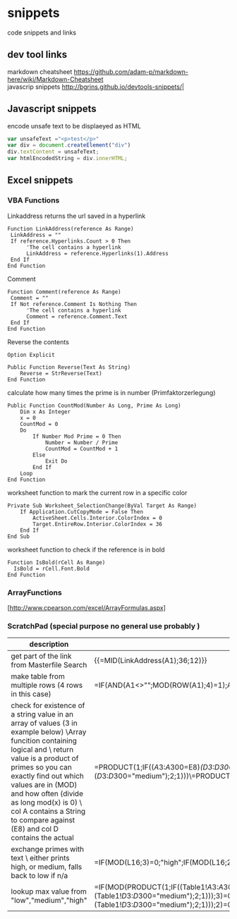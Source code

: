 snippets
========

code snippets and links

dev tool links  
--------------

markdown cheatsheet https://github.com/adam-p/markdown-here/wiki/Markdown-Cheatsheet  
javascrip snippets  http://bgrins.github.io/devtools-snippets/|

Javascript snippets
-------------------

encode unsafe text to be displaeyed as HTML
```javascript
var unsafeText ="<p>test</p>"
var div = document.createElement("div")
div.textContent = unsafeText;
var htmlEncodedString = div.innerHTML;
```


Excel snippets
--------------

### VBA Functions

Linkaddress returns the url saved in a hyperlink
```VB.net
Function LinkAddress(reference As Range)
 LinkAddress = ""
 If reference.Hyperlinks.Count > 0 Then
      'The cell contains a hyperlink
      LinkAddress = reference.Hyperlinks(1).Address
 End If
End Function
```


Comment
```VB.net
Function Comment(reference As Range)
 Comment = ""
 If Not reference.Comment Is Nothing Then
      'The cell contains a hyperlink
      Comment = reference.Comment.Text
 End If
End Function
```

Reverse the contents
```VB.net
Option Explicit
 
Public Function Reverse(Text As String)
    Reverse = StrReverse(Text)
End Function
```


calculate how many times the prime is in number (Primfaktorzerlegung)

```VB.net
Public Function CountMod(Number As Long, Prime As Long)
    Dim x As Integer
    x = 0
    CountMod = 0
    Do
        If Number Mod Prime = 0 Then
            Number = Number / Prime
            CountMod = CountMod + 1
        Else
            Exit Do
        End If
    Loop
End Function
```


worksheet function to mark the current row in a specific color
```VB.net
Private Sub Worksheet_SelectionChange(ByVal Target As Range)
    If Application.CutCopyMode = False Then
        ActiveSheet.Cells.Interior.ColorIndex = 0
        Target.EntireRow.Interior.ColorIndex = 36
    End If
End Sub
```

worksheet function to check if the reference is in bold
```VB.net
Function IsBold(rCell As Range)
  IsBold = rCell.Font.Bold
End Function
```

###  ArrayFunctions

[http://www.cpearson.com/excel/ArrayFormulas.aspx]

### ScratchPad (special purpose no general use probably )
| description | code | 
|--|--|
| get part of the link from Masterfile Search | {{=MID(LinkAddress(A1);36;12)}} |
|make table from multiple rows (4 rows in this case) |=IF(AND(A1<>"";MOD(ROW(A1);4)=1);A1;"")|
|check for existence of a string value in an array of values (3 in example below)  \\Array funcition containing logical and \\ return value is a product of primes so you can exactly find out which values are in (MOD) and how often (divide as long mod(x) is 0) \\ col A contains a String to compare against (E8) and col D contains the actual |=PRODUCT(1;IF(($A$3:$A$300=E8)*($D$3:$D$300="high");3;IF(($A$3:$A$300=E8)*($D$3:$D$300="medium");2;1)))\\=PRODUCT(IF((Table1!$A$3:$A$300=E8);IF(Table1!$D$3:$D$300="low";2;1)*IF(Table1!$D$3:$D$300="medium";3;1)*IF(Table1!$D$3:$D$300="medium";5;1);FALSE))|
|exchange primes with text  \\ either prints high, or medium, falls back to low if n/a|=IF(MOD(L16;3)=0;"high";IF(MOD(L16;2)=0;"medium";"low"))|
|lookup max value from "low","medium","high"|=IF(MOD(PRODUCT(1;IF((Table1!$A$3:$A$300=E8)*(Table1!$D$3:$D$300="high");3;IF((Table1!$A$3:$A$300=E8)*(Table1!$D$3:$D$300="medium");2;1)));3)=0;"high";IF(MOD(PRODUCT(5;IF((Table1!$A$3:$A$300=E8)*(Table1!$D$3:$D$300="high");3;IF((Table1!$A$3:$A$300=E8)*(Table1!$D$3:$D$300="medium");2;1)));2)=0;"medium";"low"))|


